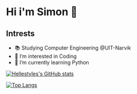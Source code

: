 
# Hi i'm Simon 👋




## Intrests

- 📚 Studying Computer Engineering @UIT-Narvik
- 👀 I’m interested in Coding
- 🌱 I’m currently learning Python


[![Hellestyles's GitHub stats](https://github-readme-stats.vercel.app/api?username=hellestyle&show_icons=true&theme=dracula&count_private=true)](https://github.com/anuraghazra/github-readme-stats)

[![Top Langs](https://github-readme-stats.vercel.app/api/top-langs/?username=hellestyle&theme=dracula)](https://github.com/anuraghazra/github-readme-stats)


<!---
Hellestyle/Hellestyle is a ✨ special ✨ repository because its `README.md` (this file) appears on your GitHub profile.
You can click the Preview link to take a look at your changes.
--->
